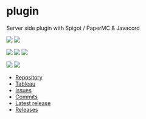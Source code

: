 # plugin
Server side plugin with Spigot / PaperMC & Javacord

<a href=""><img src="https://img.shields.io/github/commit-activity/m/Altherneum/plugin?color=red&style=for-the-badge"></a>
<a href=""><img src="https://img.shields.io/github/last-commit/Altherneum/plugin?color=red&style=for-the-badge"></a>

<a href=""><img src="https://img.shields.io/github/stars/Altherneum?color=red&style=for-the-badge"></a>
<a href=""><img src="https://img.shields.io/github/stars/Altherneum/plugin?color=red&label=repo%20stars&style=for-the-badge"></a>
<a href=""><img src="https://img.shields.io/github/contributors/Altherneum/plugin?style=for-the-badge"></a>

<a href=""><img src="https://img.shields.io/github/languages/code-size/Altherneum/plugin?color=red"></a>
<a href=""><img src="https://img.shields.io/github/repo-size/Altherneum/plugin?color=red"></a>

- [Repository](https://github.com/Altherneum/plugin)
- [Tableau](https://github.com/orgs/Altherneum/projects/3/)
- [Issues](https://github.com/Altherneum/plugin/issues)
- [Commits](https://github.com/Altherneum/plugin/commits/main)
- [Latest release](https://github.com/Altherneum/plugin/releases/latest)
- [Releases](https://github.com/Altherneum/plugin/releases)
